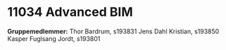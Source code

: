 # 11034 Advanced BIM
**Gruppemedlemmer:**
Thor Bardrum, s193831
Jens Dahl Kristian, s193850
Kasper Fuglsang Jordt, s193801

